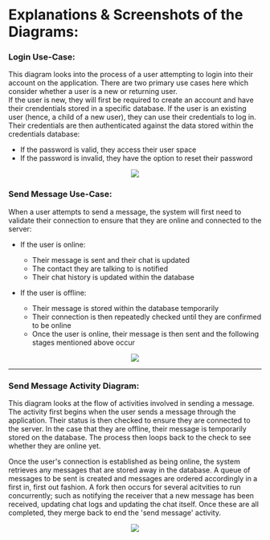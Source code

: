 # Explanations & Screenshots of the Diagrams:
### Login Use-Case:
This diagram looks into the process of a user attempting to login into their account on the application. There are two primary use cases here which consider whether a user is a new or returning user.  
If the user is new, they will first be required to create an account and have their crendentials stored in a specific database. If the user is an existing user (hence, a child of a new user), they can use their credentials to log in.
Their credentials are then authenticated against the data stored within the credentials database:
- If the password is valid, they access their user space
- If the password is invalid, they have the option to reset their password

<p align = "center"><img src = "https://github.com/Hannah-Ashna/SDI-Project/blob/main/Project%20Diagrams/Diagrams/UseCase%20-%20Login.PNG"></p> 

### Send Message Use-Case:
When a user attempts to send a message, the system will first need to validate their connection to ensure that they are online and connected to the server:
- If the user is online:
  - Their message is sent and their chat is updated
  - The contact they are talking to is notified
  - Their chat history is updated within the database
  
- If the user is offline:
  - Their message is stored within the database temporarily
  - Their connection is then repeatedly checked until they are confirmed to be online
  - Once the user is online, their message is then sent and the following stages mentioned above occur

<p align = "center"><img src = "https://github.com/Hannah-Ashna/SDI-Project/blob/main/Project%20Diagrams/Diagrams/UseCase%20-%20SendMessage.PNG"></p> 

-------------------------------

### Send Message Activity Diagram:
This diagram looks at the flow of activities involved in sending a message. The activity first begins when the user sends a message through the application. Their status is then checked to ensure they are connected to the server. In the case that they are offline, their message is temporarily stored on the database. The process then loops back to the check to see whether they are online yet.  

Once the user's connection is established as being online, the system retrieves any messages that are stored away in the database. A queue of messages to be sent is created and messages are ordered accordingly in a first in, first out fashion. A fork then occurs for several acitvities to run concurrently; such as notifying the receiver that a new message has been received, updating chat logs and updating the chat itself. Once these are all completed, they merge back to end the 'send message' activity. 

<p align = "center"><img src = "https://github.com/Hannah-Ashna/SDI-Project/blob/main/Project%20Diagrams/Diagrams/ActivityDiagram%20-%20SendMessage.PNG"></p> 
